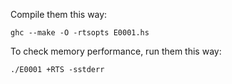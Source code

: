 ﻿Compile them this way:

    ghc --make -O -rtsopts E0001.hs

To check memory performance, run them this way:

    ./E0001 +RTS -sstderr

